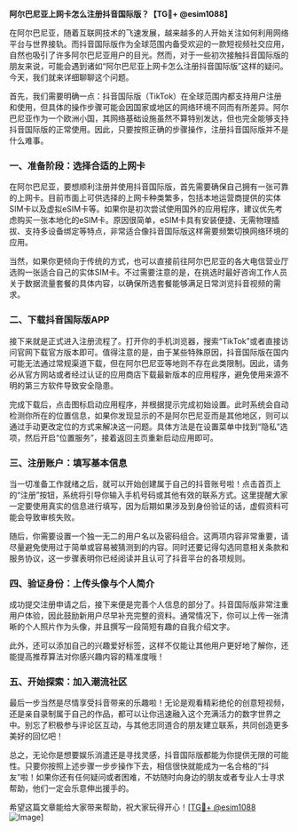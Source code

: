 **阿尔巴尼亚上网卡怎么注册抖音国际版？【TG💪+ @esim1088】**

在阿尔巴尼亚，随着互联网技术的飞速发展，越来越多的人开始关注如何利用网络平台与世界接轨。而抖音国际版作为全球范围内备受欢迎的一款短视频社交应用，自然也吸引了许多阿尔巴尼亚用户的目光。然而，对于一些初次接触抖音国际版的朋友来说，可能会遇到诸如“阿尔巴尼亚上网卡怎么注册抖音国际版”这样的疑问。今天，我们就来详细聊聊这个问题。

首先，我们需要明确一点：抖音国际版（TikTok）在全球范围内都支持用户注册和使用，但具体的操作步骤可能会因国家或地区的网络环境不同而有所差异。阿尔巴尼亚作为一个欧洲小国，其网络基础设施虽然不算特别发达，但也完全能够支持抖音国际版的正常使用。因此，只要按照正确的步骤操作，注册抖音国际版并不是什么难事。

### 一、准备阶段：选择合适的上网卡

在阿尔巴尼亚，要想顺利注册并使用抖音国际版，首先需要确保自己拥有一张可靠的上网卡。目前市面上可供选择的上网卡种类繁多，包括本地运营商提供的实体SIM卡以及虚拟eSIM卡等。如果你是初次尝试使用国外的应用程序，建议优先考虑购买一张本地化的eSIM卡。原因很简单，eSIM卡具有安装便捷、无需物理插拔、支持多设备绑定等特点，非常适合像抖音国际版这样需要频繁切换网络环境的应用。

当然，如果你更倾向于传统的方式，也可以直接前往阿尔巴尼亚的各大电信营业厅选购一张适合自己的实体SIM卡。不过需要注意的是，在挑选时最好咨询工作人员关于数据流量套餐的具体内容，以确保所选套餐能够满足日常浏览抖音视频的需求。

### 二、下载抖音国际版APP

接下来就是正式进入注册流程了。打开你的手机浏览器，搜索“TikTok”或者直接访问官网下载官方版本即可。值得注意的是，由于某些特殊原因，抖音国际版在国内可能无法通过常规渠道下载，但在阿尔巴尼亚等地则不存在此类限制。因此，请务必从官方网站或者经过认证的应用商店下载最新版本的应用程序，避免使用来源不明的第三方软件导致安全隐患。

完成下载后，点击图标启动应用程序，并根据提示完成初始设置。此时系统会自动检测你所在的位置信息，如果你发现显示的不是阿尔巴尼亚而是其他地区，则可以通过手动更改定位的方式来解决这一问题。具体方法是在设置菜单中找到“隐私”选项，然后开启“位置服务”，接着返回主页重新启动应用即可。

### 三、注册账户：填写基本信息

当一切准备工作就绪之后，就可以开始创建属于自己的抖音账号啦！点击首页上的“注册”按钮，系统将引导你输入手机号码或其他有效的联系方式。这里提醒大家一定要使用真实的信息进行填写，因为后期如果涉及到身份验证的话，虚假资料可能会导致审核失败。

随后，你需要设置一个独一无二的用户名以及密码组合。这两项内容非常重要，请尽量避免使用过于简单或容易被猜测到的内容。同时还要记得勾选同意相关条款和服务协议，这一步骤表明你已经阅读并且认可了抖音平台的各项规则。

### 四、验证身份：上传头像与个人简介

成功提交注册申请之后，接下来便是完善个人信息的部分了。抖音国际版非常注重用户体验，因此鼓励新用户尽早补充完整的资料。通常情况下，你可以上传一张清晰的个人照片作为头像，并且撰写一段简短有趣的自我介绍文字。

此外，还可以添加自己的兴趣爱好标签，这样不仅能让其他用户更好地了解你，还能提高推荐算法对你感兴趣内容的精准度哦！

### 五、开始探索：加入潮流社区

最后一步当然是尽情享受抖音带来的乐趣啦！无论是观看精彩绝伦的创意短视频，还是亲自录制属于自己的作品，都可以让你迅速融入这个充满活力的数字世界之中。别忘了积极参与评论区互动，与其他志同道合的朋友建立联系，共同创造更多美好的回忆吧！

总之，无论你是想要娱乐消遣还是寻找灵感，抖音国际版都能为你提供无限的可能性。只要你按照上述步骤一步步操作下去，相信很快就能成为一名合格的“抖友”啦！如果你还有任何疑问或者困难，不妨随时向身边的朋友或者专业人士寻求帮助，他们一定会乐意伸出援手的。

希望这篇文章能给大家带来帮助，祝大家玩得开心！[[TG💪+ @esim1088](https://t.me/s/esim1088) ![Image](https://i.postimg.cc/4NQfJmqS/Snipaste-2025-05-13-00-14-12.png)]